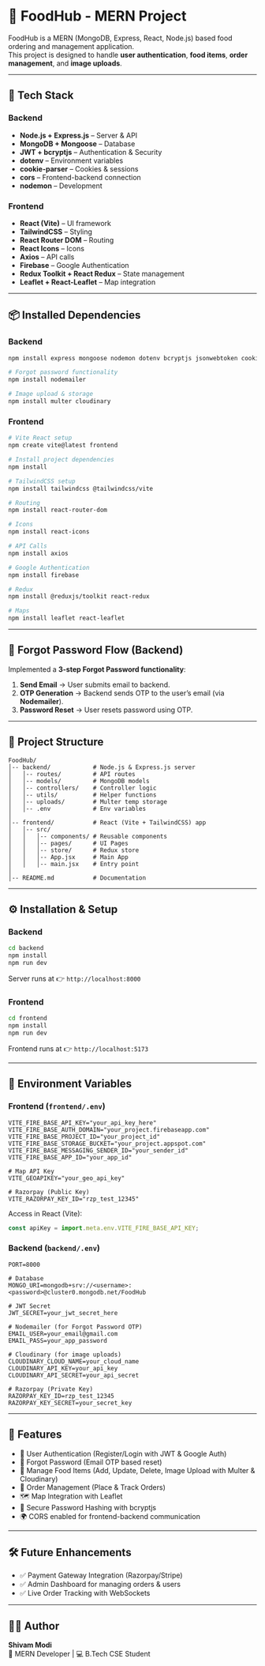 # 🍴 FoodHub - MERN Project

FoodHub is a MERN (MongoDB, Express, React, Node.js) based food ordering and management application.  
This project is designed to handle **user authentication**, **food items**, **order management**, and **image uploads**.

---

## 🚀 Tech Stack
### Backend
- **Node.js + Express.js** – Server & API
- **MongoDB + Mongoose** – Database
- **JWT + bcryptjs** – Authentication & Security
- **dotenv** – Environment variables
- **cookie-parser** – Cookies & sessions
- **cors** – Frontend-backend connection
- **nodemon** – Development

### Frontend
- **React (Vite)** – UI framework
- **TailwindCSS** – Styling
- **React Router DOM** – Routing
- **React Icons** – Icons
- **Axios** – API calls
- **Firebase** – Google Authentication
- **Redux Toolkit + React Redux** – State management
- **Leaflet + React-Leaflet** – Map integration

---

## 📦 Installed Dependencies

### Backend
```bash
npm install express mongoose nodemon dotenv bcryptjs jsonwebtoken cookie-parser cors

# Forgot password functionality
npm install nodemailer

# Image upload & storage
npm install multer cloudinary
```

### Frontend
```bash
# Vite React setup
npm create vite@latest frontend

# Install project dependencies
npm install

# TailwindCSS setup
npm install tailwindcss @tailwindcss/vite

# Routing
npm install react-router-dom

# Icons
npm install react-icons

# API Calls
npm install axios

# Google Authentication
npm install firebase

# Redux
npm install @reduxjs/toolkit react-redux

# Maps
npm install leaflet react-leaflet
```

---

## 🔐 Forgot Password Flow (Backend)
Implemented a **3-step Forgot Password functionality**:

1. **Send Email** → User submits email to backend.  
2. **OTP Generation** → Backend sends OTP to the user’s email (via **Nodemailer**).  
3. **Password Reset** → User resets password using OTP.  

---

## 📂 Project Structure
```
FoodHub/
│-- backend/            # Node.js & Express.js server
│   │-- routes/         # API routes
│   │-- models/         # MongoDB models
│   │-- controllers/    # Controller logic
│   │-- utils/          # Helper functions
│   │-- uploads/        # Multer temp storage
│   │-- .env            # Env variables
│
│-- frontend/           # React (Vite + TailwindCSS) app
│   │-- src/
│   │   │-- components/ # Reusable components
│   │   │-- pages/      # UI Pages
│   │   │-- store/      # Redux store
│   │   │-- App.jsx     # Main App
│   │   │-- main.jsx    # Entry point
│
│-- README.md           # Documentation
```

---

## ⚙️ Installation & Setup

### Backend
```bash
cd backend
npm install
npm run dev
```
Server runs at 👉 `http://localhost:8000`

### Frontend
```bash
cd frontend
npm install
npm run dev
```
Frontend runs at 👉 `http://localhost:5173`

---

## 🔑 Environment Variables

### Frontend (`frontend/.env`)
```env
VITE_FIRE_BASE_API_KEY="your_api_key_here"
VITE_FIRE_BASE_AUTH_DOMAIN="your_project.firebaseapp.com"
VITE_FIRE_BASE_PROJECT_ID="your_project_id"
VITE_FIRE_BASE_STORAGE_BUCKET="your_project.appspot.com"
VITE_FIRE_BASE_MESSAGING_SENDER_ID="your_sender_id"
VITE_FIRE_BASE_APP_ID="your_app_id"

# Map API Key
VITE_GEOAPIKEY="your_geo_api_key"

# Razorpay (Public Key)
VITE_RAZORPAY_KEY_ID="rzp_test_12345"
```

Access in React (Vite):
```js
const apiKey = import.meta.env.VITE_FIRE_BASE_API_KEY;
```

### Backend (`backend/.env`)
```env
PORT=8000

# Database
MONGO_URI=mongodb+srv://<username>:<password>@cluster0.mongodb.net/FoodHub

# JWT Secret
JWT_SECRET=your_jwt_secret_here

# Nodemailer (for Forgot Password OTP)
EMAIL_USER=your_email@gmail.com
EMAIL_PASS=your_app_password

# Cloudinary (for image uploads)
CLOUDINARY_CLOUD_NAME=your_cloud_name
CLOUDINARY_API_KEY=your_api_key
CLOUDINARY_API_SECRET=your_api_secret

# Razorpay (Private Key)
RAZORPAY_KEY_ID=rzp_test_12345
RAZORPAY_KEY_SECRET=your_secret_key
```

---

## 📌 Features
- 🔑 User Authentication (Register/Login with JWT & Google Auth)  
- 📧 Forgot Password (Email OTP based reset)  
- 🍔 Manage Food Items (Add, Update, Delete, Image Upload with Multer & Cloudinary)  
- 🛒 Order Management (Place & Track Orders)  
- 🗺️ Map Integration with Leaflet  
- 🔐 Secure Password Hashing with bcryptjs  
- 🌍 CORS enabled for frontend-backend communication  

---

## 🛠️ Future Enhancements
- ✅ Payment Gateway Integration (Razorpay/Stripe)  
- ✅ Admin Dashboard for managing orders & users  
- ✅ Live Order Tracking with WebSockets  

---

## 👨‍💻 Author
**Shivam Modi**  
🚀 MERN Developer | 💻 B.Tech CSE Student
